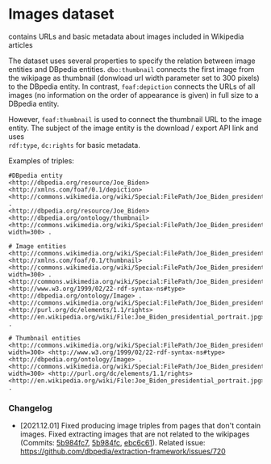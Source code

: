 # Images dataset
contains URLs and basic metadata about images included in Wikipedia articles

The dataset uses several properties to specify the relation between image entities and DBpedia entities.
`dbo:thumbnail` connects the first image from the wikipage as thumbnail (donwload url width parameter set to 300 pixels) to the DBpedia entity. 
In contrast, `foaf:depiction` connects the URLs of all images (no information on the order of appearance is given) in full size to a DBpedia entity.

However, `foaf:thumbnail` is used to connect the thumbnail URL to the image entity. The subject of the image entity is the download / export API link and uses  
 `rdf:type`, `dc:rights` for basic metadata.


Examples of triples:

```
#DBpedia entity
<http://dbpedia.org/resource/Joe_Biden> <http://xmlns.com/foaf/0.1/depiction> <http://commons.wikimedia.org/wiki/Special:FilePath/Joe_Biden_presidential_portrait.jpg> .
<http://dbpedia.org/resource/Joe_Biden> <http://dbpedia.org/ontology/thumbnail> <http://commons.wikimedia.org/wiki/Special:FilePath/Joe_Biden_presidential_portrait.jpg?width=300> .

# Image entities
<http://commons.wikimedia.org/wiki/Special:FilePath/Joe_Biden_presidential_portrait.jpg> <http://xmlns.com/foaf/0.1/thumbnail> <http://commons.wikimedia.org/wiki/Special:FilePath/Joe_Biden_presidential_portrait.jpg?width=300> .
<http://commons.wikimedia.org/wiki/Special:FilePath/Joe_Biden_presidential_portrait.jpg> <http://www.w3.org/1999/02/22-rdf-syntax-ns#type> <http://dbpedia.org/ontology/Image> .
<http://commons.wikimedia.org/wiki/Special:FilePath/Joe_Biden_presidential_portrait.jpg> <http://purl.org/dc/elements/1.1/rights> <http://en.wikipedia.org/wiki/File:Joe_Biden_presidential_portrait.jpg> .

# Thumbnail entities
<http://commons.wikimedia.org/wiki/Special:FilePath/Joe_Biden_presidential_portrait.jpg?width=300> <http://www.w3.org/1999/02/22-rdf-syntax-ns#type> <http://dbpedia.org/ontology/Image> .
<http://commons.wikimedia.org/wiki/Special:FilePath/Joe_Biden_presidential_portrait.jpg?width=300> <http://purl.org/dc/elements/1.1/rights> <http://en.wikipedia.org/wiki/File:Joe_Biden_presidential_portrait.jpg> .

```


### Changelog

* [2021.12.01] Fixed producing image triples from pages that don't contain images. Fixed extracting images that are not related to the wikipages (Commits: [5b984fc7](https://github.com/dbpedia/extraction-framework/commit/5b984fc7d9f61822a9b017b85f6b2546c15e1370), [5b984fc](https://github.com/dbpedia/extraction-framework/commit/5b984fc7d9f61822a9b017b85f6b2546c15e1370), [ebc6c61](https://github.com/dbpedia/extraction-framework/commit/ebc6c6184679cfdea0c1648bae593a580dd8d7cc)). Related issue: https://github.com/dbpedia/extraction-framework/issues/720
